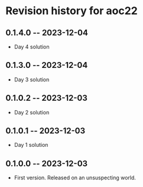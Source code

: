 # Revision history for aoc22

## 0.1.4.0 -- 2023-12-04

* Day 4 solution 

## 0.1.3.0 -- 2023-12-04

* Day 3 solution 

## 0.1.0.2 -- 2023-12-03

* Day 2 solution 

## 0.1.0.1 -- 2023-12-03

* Day 1 solution 

## 0.1.0.0 -- 2023-12-03

* First version. Released on an unsuspecting world.
